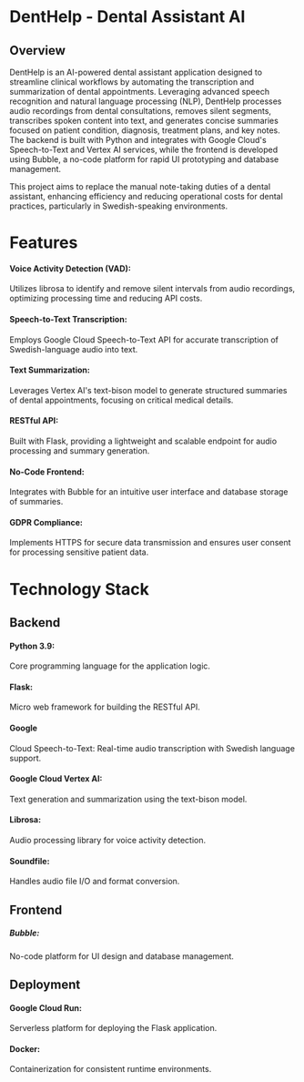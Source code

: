 # DentHelp - Dental Assistant AI

## Overview
DentHelp is an AI-powered dental assistant application designed to streamline clinical workflows by automating the transcription and summarization of dental appointments. Leveraging advanced speech recognition and natural language processing (NLP), DentHelp processes audio recordings from dental consultations, removes silent segments, transcribes spoken content into text, and generates concise summaries focused on patient condition, diagnosis, treatment plans, and key notes. 
The backend is built with Python and integrates with Google Cloud's Speech-to-Text and Vertex AI services, while the frontend is developed using Bubble, a no-code platform for rapid UI prototyping and database management.


This project aims to replace the manual note-taking duties of a dental assistant, enhancing efficiency and reducing operational costs for dental practices, particularly in Swedish-speaking environments.


# Features
#### Voice Activity Detection (VAD): 
Utilizes librosa to identify and remove silent intervals from audio recordings, optimizing processing time and reducing API costs.

#### Speech-to-Text Transcription: 
Employs Google Cloud Speech-to-Text API for accurate transcription of Swedish-language audio into text.

#### Text Summarization: 
Leverages Vertex AI's text-bison model to generate structured summaries of dental appointments, focusing on critical medical details.

#### RESTful API: 
Built with Flask, providing a lightweight and scalable endpoint for audio processing and summary generation.

#### No-Code Frontend: 
Integrates with Bubble for an intuitive user interface and database storage of summaries.

#### GDPR Compliance: 
Implements HTTPS for secure data transmission and ensures user consent for processing sensitive patient data.


# Technology Stack
## Backend
#### Python 3.9: 
Core programming language for the application logic.

#### Flask: 
Micro web framework for building the RESTful API.

#### Google 
Cloud Speech-to-Text: Real-time audio transcription with Swedish language support.

#### Google Cloud Vertex AI: 
Text generation and summarization using the text-bison model.

#### Librosa: 
Audio processing library for voice activity detection.

#### Soundfile: 
Handles audio file I/O and format conversion.


## Frontend
##### Bubble: 
No-code platform for UI design and database management.


## Deployment
#### Google Cloud Run: 
Serverless platform for deploying the Flask application.

#### Docker: 
Containerization for consistent runtime environments.
